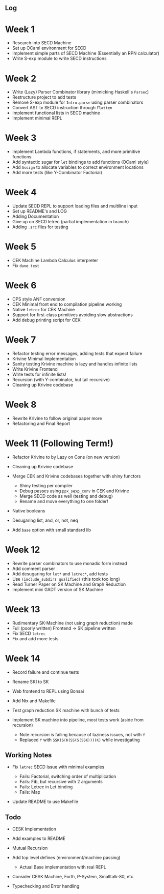 ## Log

# Week 1

* Research into SECD Machine
* Set up OCaml environment for SECD
* Implement simple parts of SECD Machine (Essentially an RPN calculator)
* Write S-exp module to write SECD instructions

# Week 2

* Write (Lazy) Parser Combinator library (mimicking Haskell's `Parsec`)
* Restructure project to add tests
* Remove S-exp module for `Intro.parse` using parser combinators
* Convert AST to SECD instruction through `Flatten`
* Implement functional lists in SECD machine
* Implement minimal REPL

# Week 3

* Implement Lambda functions, if statements, and more primitive functions
* Add syntactic sugar for `let` bindings to add functions (OCaml style)
* Add `Assign` to allocate variables to correct environment locations
* Add more tests (like Y-Combinator Factorial)

# Week 4

* Update SECD REPL to support loading files and multiline input
* Set up README's and LOG
* Adding Documentation
* Give up on SECD letrec (partial implementation in branch)
* Adding `.src` files for testing

# Week 5

* CEK Machine Lambda Calculus interpreter
* Fix `dune test`

# Week 6

* CPS style ANF conversion
* CEK Minimal front end to compilation pipeline working
* Native `letrec` for CEK Machine
* Support for first-class primitives avoiding slow abstractions
* Add debug printing script for CEK

# Week 7

* Refactor testing error messages, adding tests that expect failure
* Krivine Minimal Implementation
* Sanity testing Krivine machine is lazy and handles infinite lists
* Write Krivine Frontend
* Write tests for infinite lists!
* Recursion (with Y-combinator, but tail recursive)
* Cleaning up Krivine codebase

# Week 8

* Rewrite Krivine to follow original paper more
* Refactoring and Final Report

# Week 11 (Following Term!)

* Refactor Krivine to by Lazy on Cons (on new version)
* Cleaning up Krivine codebase
* Merge CEK and Krivine codebases together with shiny functors

    - Shiny testing per compiler
    - Debug passes using `ppx_sexp_conv` in CEK and Krivine
    - Merge SECD code as well (testing and debug)
    - Rename and move everything to one folder!

* Native booleans
* Desugaring list, and, or, not, neq
* Add `base` option with small standard lib

# Week 12

* Rewrite parser combinators to use monadic form instead
* Add comment parser
* Add desugaring for `let*` and `letrec*`, add tests
* Use `(include_subdirs qualified)` (this took too long)
* Read Turner Paper on SK Machine and Graph Reduction
* Implement mini GADT version of SK Machine

# Week 13

* Rudimentary SK-Machine (not using graph reduction) made
* Full (poorly written) Frontend -> SK pipeline written
* Fix SECD `letrec`
* Fix and add more tests

# Week 14

* Record failure and continue tests
* Rename SKI to SK
* Web frontend to REPL using Bonsai
* Add Nix and Makefile
* Test graph reduction SK machine with bunch of tests
* Implement SK machine into pipeline, most tests work (aside from recursion)

    - Note recursion is failing because of laziness issues, not with `Y`
    - Replaced `Y` with `SSK(S(K(SS(S(SSK))))K)` while investigating

## Working Notes

* Fix `letrec` SECD Issue with minimal examples

    - Fails: Factorial, switching order of multiplication
    - Fails: Fib, but recursive with 2 arguments
    - Fails: Letrec in Let binding
    - Fails: Map

* Update README to use Makefile

## Todo

* CESK Implementation
* Add examples to README
* Mutual Recursion
* Add top level defines (environment/machine passing)

    * Actual Base implementation with real REPL

* Consider CESK Machine, Forth, P-System, Smalltalk-80, etc.
* Typechecking and Error handling
